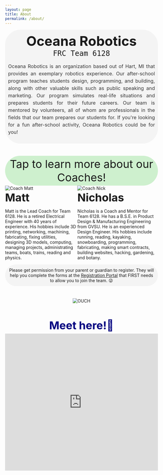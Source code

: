 ```yaml
---
layout: page
title: About
permalink: /about/
---
```


<script>
function toggleVisibility(elementId) {
  var element = document.getElementById(elementId);
  element.classList.toggle('visible'); // Toggle the 'visible' class
}
</script>

<style>
  .coach-tap {
    text-align: center;
    background-color: rgba(64, 200, 64, 0.25);
    padding: 5px;
    border-radius: 50px;
    margin-bottom 10px;
    font-size: 36px;
  }

  .about-wrap {
    text-align: center;
    background-color: #f4f4f4;
    padding: 10px;
    border-radius: 50px;
    margin-bottom: 40px;
  }
  .about-title {
    font-size: 44px;
    font-weight: bold;
    text-align: center;
    /* margin-top: 5px; */
  }
  .about-subtitle {
    font-size: 24px;
    font-family: monospace;
    text-align: center;
    margin-bottom: 10px;
  }
  .about-content {
    font-size: 16px;
    line-height: 1.5;
    color: #333;
    text-align: justify;}
</style>

<div class="about-wrap">
  <div class="about-title">Oceana Robotics</div>
  <div class="about-subtitle">FRC Team 6128</div>
  <p class="about-content">
    Oceana Robotics is an organization based out of Hart, MI that provides an exemplary robotics experience. Our after-school program teaches students design, programming, and building, along with other valuable skills such as public speaking and marketing. Our program simulates real-life situations and prepares students for their future careers. Our team is mentored by volunteers, all of whom are professionals in the fields that our team prepares our students for. If you're looking for a fun after-school activity, Oceana Robotics could be for you!
  </p>
</div>

<div class="coach-tap">
Tap to learn more about our Coaches!
</div>

<div style="display: flex; justify-content: space-evenly;">
  <div class="coach-container">
    <img src="{{ site.baseurl }}/assets/images/CoachMW.png" alt="Coach Matt" class="coach-image" onclick="toggleVisibility('mattContent');">
    <div class="coach-name" style="font-weight: bold; font-size: 36px;">Matt</div>
    <div id="mattContent" class="coach-content">
      <p>Matt is the Lead Coach for Team 6128. He is a retired Electrical Engineer with 40 years of experience. His hobbies include 3D printing, networking, machining, fabricating, fixing utilities, designing 3D models, computing, managing projects, administrating teams, boats, trains, reading and physics.</p>
    </div>
  </div>
  <div class="coach-container">
    <img src="{{ site.baseurl }}/assets/images/CoachMentorNR.jpg" alt="Coach Nick" class="coach-image" onclick="toggleVisibility('nickContent');">
    <div class="coach-name" style="font-weight: bold; font-size: 36px;">Nicholas</div>
    <div id="nickContent" class="coach-content">
      <p>Nicholas is a Coach and Mentor for Team 6128. He has a B.S.E. in Product Design & Manufacturing Engineering from GVSU. He is an experienced Design Engineer. His hobbies include running, reading, kayaking, snowboarding, programming, fabricating, making smart contracts, building websites, hacking, gardening, and botany.</p>
    </div>
  </div>
</div>

<div class="about-wrap">Please get permission from your parent or guardian to register. They will help you complete the forms at the <a href="{{ site.baseurl }}/jekyll/update/2023/08/11/register-FIRST-account.html">Registration Portal</a> that FIRST needs to allow you to join the team. 😜</div>

<div style="text-align: center; margin-top: 20px; margin-bottom: 50px;">
  <img src="{{ site.baseurl }}/assets/images/OUCH.gif" alt="OUCH">
</div>

<div style="color: navy; font-size: 36px; font-weight: bold; margin-bottom: 5px; text-align: center;">Meet here!📍</div>
<div style="display: flex; justify-content: center; margin-bottom: 20px;">
  <iframe src="https://www.google.com/maps/embed?pb=!1m14!1m8!1m3!1d11530.621704532181!2d-86.37018675933841!3d43.73848451891624!3m2!1i1024!2i768!4f13.1!3m3!1m2!1s0x881c0784c753ce87%3A0x119a6d0133cc6700!2sMichigan%20State%20University%20AgBioResearch%20West%20Central%20Michigan%20Research%20and%20Extension%20Center!5e0!3m2!1sen!2sus!4v1691718293562!5m2!1sen!2sus" width="600" height="450" style="border: 1px black" allowfullscreen="" loading="lazy" referrerpolicy="no-referrer-when-downgrade"></iframe>
</div>
